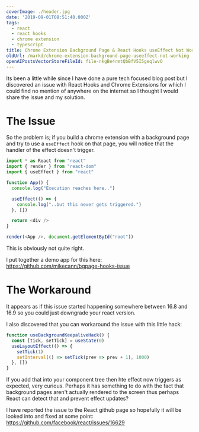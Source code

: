 ```yaml
---
coverImage: ./header.jpg
date: '2019-09-01T08:51:40.000Z'
tags:
  - react
  - react hooks
  - chrome extension
  - typescript
title: Chrome Extension Background Page & React Hooks useEffect Not Working
oldUrl: /markd/chrome-extension-background-page-useeffect-not-working
openAIPostsVectorStoreFileId: file-nkgBe4rmtQbBfV5I5geqlwvO
---
```


Its been a little while since I have done a pure tech focused blog post but I discovered an issue with React Hooks and Chrome Extensions for which I could find no mention of anywhere on the internet so I thought I would share the issue and my solution.

<!-- more -->

# The Issue

So the problem is; if you build a chrome extension with a background page and try to use a `useEffect` hook on that page, you will notice that the handler of the effect doesn't trigger.

```typescript
import * as React from "react"
import { render } from "react-dom"
import { useEffect } from "react"

function App() {
  console.log("Execution reaches here..")

  useEffect(() => {
    console.log("..but this never gets triggered.")
  }, [])

  return <div />
}

render(<App />, document.getElementById("root"))
```

This is obviously not quite right.

I put together a demo app for this here: https://github.com/mikecann/bgpage-hooks-issue

# The Workaround

It appears as if this issue started happening somewhere between 16.8 and 16.9 so you could just downgrade your react version.

I also discovered that you can workaround the issue with this little hack:

```typescript
function useBackgroundKeepaliveHack() {
  const [tick, setTick] = useState(0)
  useLayoutEffect(() => {
    setTick(1)
    setInterval(() => setTick(prev => prev + 1), 1000)
  }, [])
}
```

If you add that into your component tree then hte effect now triggers as expected, very curious. Perhaps it has something to do with the fact that background pages aren't actually rendered to the screen thus perhaps React can detect that and prevent effect updates?

I have reported the issue to the React github page so hopefully it will be looked into and fixed at some point: https://github.com/facebook/react/issues/16629
